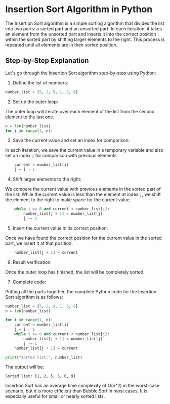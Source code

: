 # Insertion Sort Algorithm in Python

The Insertion Sort algorithm is a simple sorting algorithm that divides the list into two parts: a sorted part and an unsorted part. In each iteration, it takes an element from the unsorted part and inserts it into the correct position within the sorted part by shifting larger elements to the right. This process is repeated until all elements are in their sorted position.

## Step-by-Step Explanation

Let's go through the Insertion Sort algorithm step-by-step using Python:

1. Define the list of numbers:

```python
number_list = [5, 2, 9, 1, 5, 6]
```

2. Set up the outer loop:

The outer loop will iterate over each element of the list from the second element to the last one.

```python
n = len(number_list)
for i in range(1, n):
```

3. Save the current value and set an index for comparison:

In each iteration, we save the current value in a temporary variable and also set an index `j` for comparison with previous elements.

```python
    current = number_list[i]
    j = i - 1
```

4. Shift larger elements to the right:

We compare the current value with previous elements in the sorted part of the list. While the current value is less than the element at index `j`, we shift the element to the right to make space for the current value.

```python
    while j >= 0 and current < number_list[j]:
        number_list[j + 1] = number_list[j]
        j -= 1
```

5. Insert the current value in its correct position:

Once we have found the correct position for the current value in the sorted part, we insert it at that position.

```python
    number_list[j + 1] = current
```

6. Result verification:

Once the outer loop has finished, the list will be completely sorted.

7. Complete code:

Putting all the parts together, the complete Python code for the Insertion Sort algorithm is as follows:

```python
number_list = [5, 2, 9, 1, 5, 6]
n = len(number_list)

for i in range(1, n):
    current = number_list[i]
    j = i - 1
    while j >= 0 and current < number_list[j]:
        number_list[j + 1] = number_list[j]
        j -= 1
    number_list[j + 1] = current

print("Sorted list:", number_list)
```

The output will be:

```
Sorted list: [1, 2, 5, 5, 6, 9]
```

Insertion Sort has an average time complexity of O(n^2) in the worst-case scenario, but it is more efficient than Bubble Sort in most cases. It is especially useful for small or nearly sorted lists.
